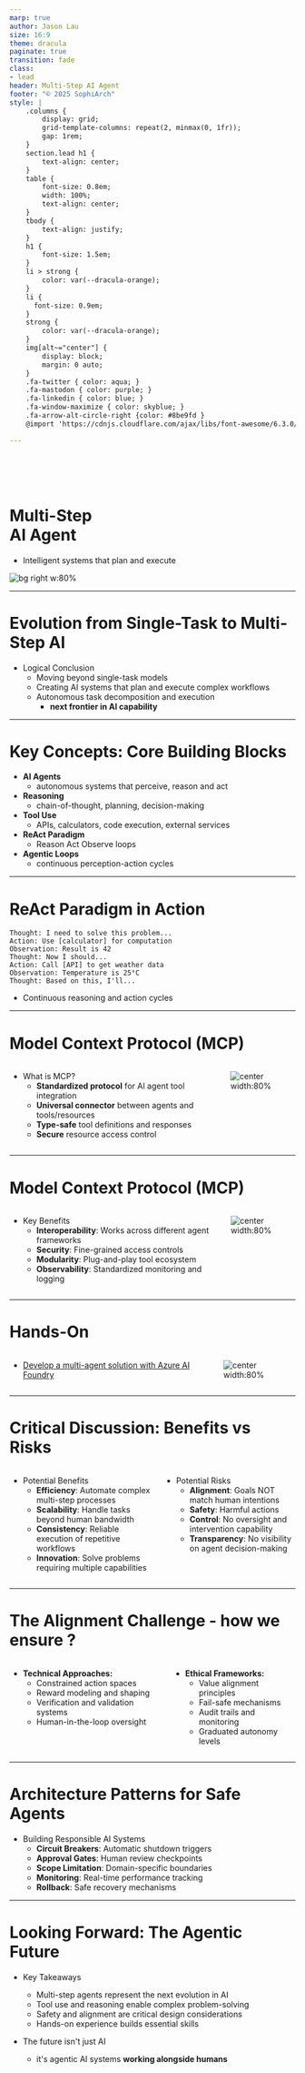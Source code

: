 ```yaml
---
marp: true
author: Jason Lau
size: 16:9
theme: dracula
paginate: true
transition: fade
class: 
- lead
header: Multi-Step AI Agent
footer: "© 2025 SophiArch"
style: |
    .columns {
        display: grid;
        grid-template-columns: repeat(2, minmax(0, 1fr));
        gap: 1rem;
    }
    section.lead h1 {
        text-align: center;
    }
    table {
        font-size: 0.8em;
        width: 100%;
        text-align: center;
    }
    tbody {
        text-align: justify;
    }
    h1 {
        font-size: 1.5em;
    }
    li > strong {
        color: var(--dracula-orange);
    }
    li {
      font-size: 0.9em;
    }
    strong {
        color: var(--dracula-orange);
    }
    img[alt~="center"] {
        display: block;
        margin: 0 auto;
    }
    .fa-twitter { color: aqua; }
    .fa-mastodon { color: purple; }
    .fa-linkedin { color: blue; }
    .fa-window-maximize { color: skyblue; }
    .fa-arrow-alt-circle-right {color: #8be9fd }
    @import 'https://cdnjs.cloudflare.com/ajax/libs/font-awesome/6.3.0/css/all.min.css'

---
```


# <br><br>Multi-Step<br>AI Agent
- Intelligent systems that plan and execute

![bg right w:80%](../Images/SophiArch_Logo.png)

---
# Evolution from Single-Task to Multi-Step AI

- Logical Conclusion
    - Moving beyond single-task models
    - Creating AI systems that plan and execute complex workflows
    - Autonomous task decomposition and execution
        - **next frontier in AI capability**
---
# Key Concepts: Core Building Blocks

- **AI Agents**
    - autonomous systems that perceive, reason and act
- **Reasoning**
    - chain-of-thought, planning, decision-making
- **Tool Use**
    - APIs, calculators, code execution, external services
- **ReAct Paradigm**
    - Reason  <i class="fas fa-arrow-alt-circle-right"></i> Act <i class="fas fa-arrow-alt-circle-right"></i>  Observe loops
- **Agentic Loops**
    - continuous perception-action cycles

---
# ReAct Paradigm in Action
```
Thought: I need to solve this problem...                                     
Action: Use [calculator] for computation
Observation: Result is 42
Thought: Now I should...
Action: Call [API] to get weather data
Observation: Temperature is 25°C
Thought: Based on this, I'll...
```
- Continuous reasoning and action cycles

---
# Model Context Protocol (MCP)
<div class="columns">
<div>

- What is MCP?
    - **Standardized protocol** for AI agent tool integration
    - **Universal connector** between agents and tools/resources
    - **Type-safe** tool definitions and responses
    - **Secure** resource access control
</div>
<div>

![center width:80%](../Images/mcp_arch.svg)
</div>
</div>


---

# Model Context Protocol (MCP)
<div class="columns">
<div>

- Key Benefits
    - **Interoperability**: Works across different agent frameworks
    - **Security**: Fine-grained access controls
    - **Modularity**: Plug-and-play tool ecosystem
    - **Observability**: Standardized monitoring and logging
</div>
<div>



![center width:80%](../Images/mcp_arch.svg)
</div>
</div>


---
# Hands-On
<div class="columns">
<div>

- [Develop a multi-agent solution with Azure AI Foundry](https://microsoftlearning.github.io/mslearn-ai-agents/Instructions/03b-build-multi-agent-solution.html)
</div>
<div>

![center width:80%](../Images/triage_agent.svg)
</div>
</div>





---
# Critical Discussion: Benefits vs Risks

<div class="columns">
<div>

- Potential Benefits 
    - **Efficiency**: Automate complex multi-step processes
    - **Scalability**: Handle tasks beyond human bandwidth
    - **Consistency**: Reliable execution of repetitive workflows
    - **Innovation**: Solve problems requiring multiple capabilities
</div>
<div>

- Potential Risks
    - **Alignment**: Goals NOT match human intentions
    - **Safety**: Harmful actions
    - **Control**: No oversight and intervention capability
    - **Transparency**: No visibility on agent decision-making
</div>
</div>

---
# The Alignment Challenge - how we ensure ?
<div class="columns">
<div>

- **Technical Approaches:**
    - Constrained action spaces
    - Reward modeling and shaping
    - Verification and validation systems
    - Human-in-the-loop oversight
</div>
<div>

- **Ethical Frameworks:**
    - Value alignment principles
    - Fail-safe mechanisms
    - Audit trails and monitoring
    - Graduated autonomy levels
</div>
</div>

---

# Architecture Patterns for Safe Agents

- Building Responsible AI Systems
    - **Circuit Breakers**: Automatic shutdown triggers
    - **Approval Gates**: Human review checkpoints
    - **Scope Limitation**: Domain-specific boundaries
    - **Monitoring**: Real-time performance tracking
    - **Rollback**: Safe recovery mechanisms

---

# Looking Forward: The Agentic Future

- Key Takeaways
    - Multi-step agents represent the next evolution in AI
    - Tool use and reasoning enable complex problem-solving
    - Safety and alignment are critical design considerations
    - Hands-on experience builds essential skills

- The future isn't just AI
    - it's agentic AI systems **working alongside humans**





